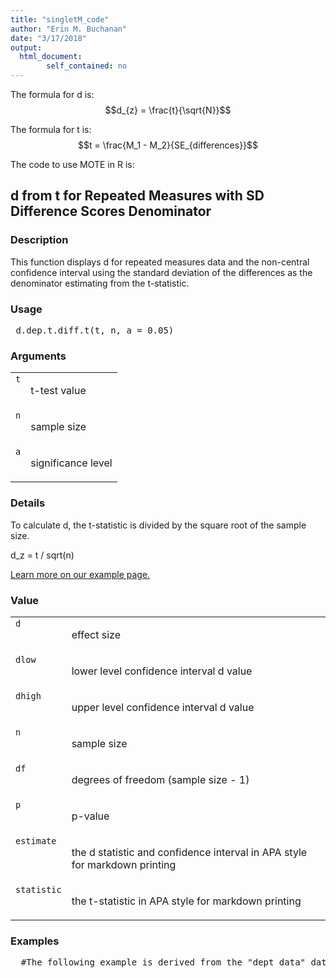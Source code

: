 ```yaml
---
title: "singletM_code"
author: "Erin M. Buchanan"
date: "3/17/2018"
output: 
  html_document:
        self_contained: no
---
```

 
The formula for d is: $$d_{z} = \frac{t}{\sqrt{N}}$$
 
The formula for t is: $$t = \frac{M_1 - M_2}{SE_{differences}}$$
 
The code to use MOTE in R is: 
 

 
<h2>d from t for Repeated Measures with SD Difference Scores Denominator</h2>  <h3>Description</h3>  <p>This function displays d for repeated measures data and the non-central confidence interval using the standard deviation of the differences as the denominator estimating from the t-statistic. </p>   <h3>Usage</h3>  <pre> d.dep.t.diff.t(t, n, a = 0.05) </pre>   <h3>Arguments</h3>  <table summary="R argblock"> <tr valign="top"><td><code>t</code></td> <td> <p>t-test value</p> </td></tr> <tr valign="top"><td><code>n</code></td> <td> <p>sample size</p> </td></tr> <tr valign="top"><td><code>a</code></td> <td> <p>significance level</p> </td></tr> </table>   <h3>Details</h3>  <p>To calculate d, the t-statistic is divided by the square root of the sample size. </p> <p>d_z = t / sqrt(n) </p> <p><a href="https://www.aggieerin.com/shiny-server/tests/deptdifft.html">Learn more on our example page.</a> </p>   <h3>Value</h3>  <table summary="R valueblock"> <tr valign="top"><td><code>d</code></td> <td> <p>effect size</p> </td></tr> <tr valign="top"><td><code>dlow</code></td> <td> <p>lower level confidence interval d value</p> </td></tr> <tr valign="top"><td><code>dhigh</code></td> <td> <p>upper level confidence interval d value</p> </td></tr> <tr valign="top"><td><code>n</code></td> <td> <p>sample size</p> </td></tr> <tr valign="top"><td><code>df</code></td> <td> <p>degrees of freedom (sample size - 1)</p> </td></tr> <tr valign="top"><td><code>p</code></td> <td> <p>p-value</p> </td></tr> <tr valign="top"><td><code>estimate</code></td> <td> <p>the d statistic and confidence interval in APA style for markdown printing</p> </td></tr> <tr valign="top"><td><code>statistic</code></td> <td> <p>the t-statistic in APA style for markdown printing</p> </td></tr> </table>   <h3>Examples</h3>  <pre>  #The following example is derived from the "dept_data" dataset included #in the MOTE library.  #In a study to test the effects of science fiction movies on people’s belief #in the supernatural, seven people completed a measure of belief in #the supernatural before and after watching a popular science #fiction movie. Higher scores indicated higher levels of belief.      scifi = t.test(dept_data$before, dept_data$after, paired = TRUE)  #The t-test value was 1.43. You can type in the numbers directly, #or refer to the dataset, as shown below.      d.dep.t.diff.t(t = 1.43, n = 7, a = .05)      d.dep.t.diff.t(1.43, 7, .05)      d.dep.t.diff.t(scifi$statistic, length(dept_data$before), .05)  #The mean measure of belief on the pretest was 5.57, with a standard #deviation of 1.99. The posttest scores appeared lower (M = 4.43, SD = 2.88) #but the dependent t-test was not significant using alpha = .05, #t(7) = 1.43, p = .203, d_z = 0.54. The effect size was a medium effect suggesting #that the movie may have influenced belief in the supernatural. </pre>   </body></html> 
